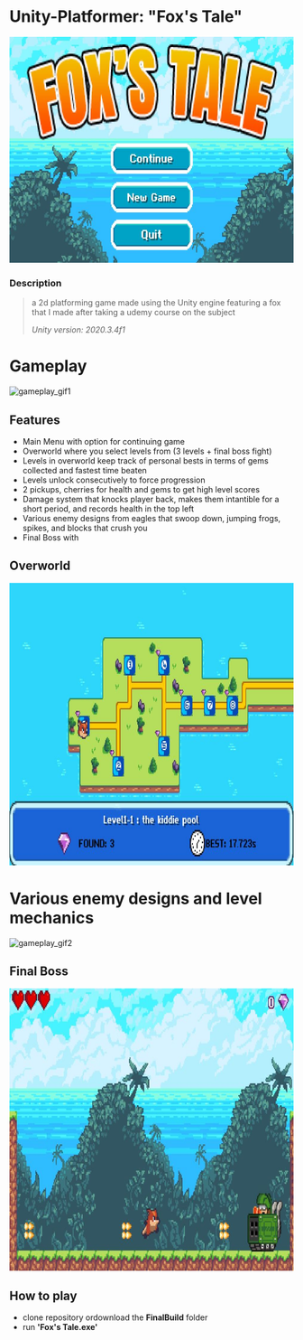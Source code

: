 # Unity-Platformer: "Fox's Tale"
<img src="./images/Capture.JPG" alt="Main Menu" height="400" width="900">

### Description
> a 2d platforming game made using the Unity engine featuring a fox that I made after taking a udemy course on the subject
>
> *Unity version: 2020.3.4f1*

# Gameplay

<img src="./gifs/game_play_gif1.gif" alt="gameplay_gif1" width="900" height="500">



## Features
- Main Menu with option for continuing game
- Overworld where you select levels from (3 levels + final boss fight)
- Levels in overworld keep track of personal bests in terms of gems collected and fastest time beaten
- Levels unlock consecutively to force progression
- 2 pickups, cherries for health and gems to get high level scores
- Damage system that knocks player back, makes them intantible for a short period, and records health in the top left
- Various enemy designs from eagles that swoop down, jumping frogs, spikes, and blocks that crush you
- Final Boss with 

## Overworld
<img src="./images/overworld.JPG" alt="final boss" width="900" height="500">

# Various enemy designs and level mechanics
<img src="./gifs/game_play_gif2.gif" alt="gameplay_gif2" width="900" height="500">

## Final Boss
<img src="./images/tankboss.JPG" alt="final boss" width="900" height="500">


## How to play
- clone repository ordownload the **FinalBuild** folder
- run **'Fox's Tale.exe'**




